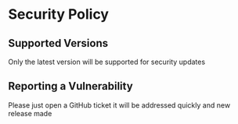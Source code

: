 # Security Policy

## Supported Versions

Only the latest version will be supported for security updates

## Reporting a Vulnerability

Please just open a GitHub ticket it will be addressed quickly and new release made
